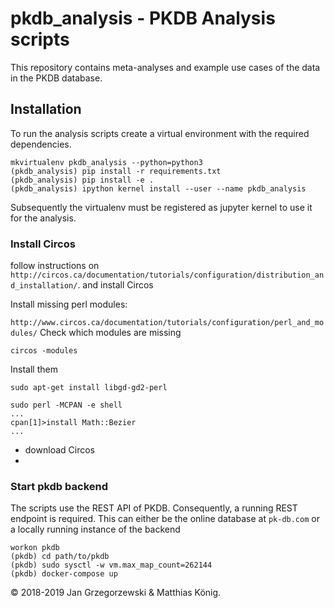 # pkdb_analysis - PKDB Analysis scripts
This repository contains meta-analyses and example use cases of the data in the PKDB database.

## Installation
To run the analysis scripts create a virtual environment with the required dependencies.
```
mkvirtualenv pkdb_analysis --python=python3
(pkdb_analysis) pip install -r requirements.txt
(pkdb_analysis) pip install -e .
(pkdb_analysis) ipython kernel install --user --name pkdb_analysis
```
Subsequently the virtualenv must be registered as jupyter kernel to use it for the analysis.

### Install Circos
follow instructions on 
`http://circos.ca/documentation/tutorials/configuration/distribution_and_installation/`.
and install Circos 
 
Install missing perl modules:

`http://www.circos.ca/documentation/tutorials/configuration/perl_and_modules/`
Check which modules are missing
```
circos -modules
```
Install them
```
sudo apt-get install libgd-gd2-perl

```
```
sudo perl -MCPAN -e shell
...
cpan[1]>install Math::Bezier
...
```

- download Circos
-

### Start pkdb backend
The scripts use the REST API of PKDB. Consequently, a running REST endpoint is required.
This can either be the online database at `pk-db.com` or a locally running instance of 
the backend
```
workon pkdb
(pkdb) cd path/to/pkdb
(pkdb) sudo sysctl -w vm.max_map_count=262144
(pkdb) docker-compose up 
```

&copy; 2018-2019 Jan Grzegorzewski & Matthias König.
